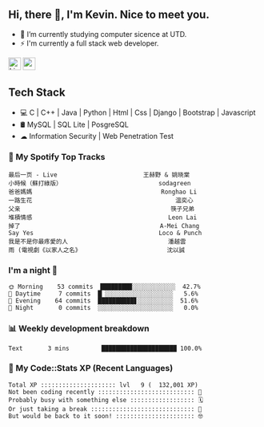 ## Hi, there 👋, I'm Kevin. Nice to meet you.

- 🌱 I’m currently studying computer sicence at UTD.
- ⚡ I'm currently a full stack web developer.

<a href="https://www.linkedin.com/in/kevin12686/"><img alt="LinkedIn" src="https://img.shields.io/badge/linkedin%20-%230077B5.svg?&style=for-the-badge&logo=linkedin&logoColor=white" height=25></a>
<a href="https://www.instagram.com/kevin12686/"><img src="https://img.shields.io/badge/instagram-3f729b?&style=for-the-badge&logo=instagram&logoColor=white" height=25></a>

## Tech Stack

* 💻 C | C++ | Java | Python | Html | Css | Django | Bootstrap | Javascript
* 🛢️ MySQL | SQL Lite | PosgreSQL
* ☁ Information Security | Web Penetration Test

### 🎵 My Spotify Top Tracks

<!-- spotify start -->

```text
最后一页 - Live                        王赫野 & 姚晓棠
小時候（蘇打綠版）                           sodagreen
爸爸媽媽                                    Ronghao Li
一路生花                                        温奕心
父亲                                          筷子兄弟
堆積情感                                      Leon Lai
掉了                                       A-Mei Chang
Say Yes                                   Loco & Punch
我是不是你最疼愛的人                            潘越雲
雨 (電視劇《以家人之名》                        沈以誠
```

<!-- spotify end -->

### I'm a night 🦉

<!-- early_bird start -->

```text
🌞 Morning    53 commits  ████████▉░░░░░░░░░░░░  42.7%
🌆 Daytime     7 commits  █▏░░░░░░░░░░░░░░░░░░░   5.6%
🌃 Evening    64 commits  ██████████▊░░░░░░░░░░  51.6%
🌙 Night       0 commits  ░░░░░░░░░░░░░░░░░░░░░   0.0%
```

<!-- early_bird end -->

### 📊 Weekly development breakdown

<!-- code_time start -->

```text
Text       3 mins         █████████████████████ 100.0%
```

<!-- code_time end -->

### 🧰 My Code::Stats XP (Recent Languages)

<!-- codestats start -->

```text
Total XP ::::::::::::::::::::: lvl   9 (  132,001 XP) 
Not been coding recently ::::::::::::::::::::::::::: 🙈
Probably busy with something else :::::::::::::::::: 🗓
Or just taking a break ::::::::::::::::::::::::::::: 🌴
But would be back to it soon! :::::::::::::::::::::: 🤓
```

<!-- codestats end -->
